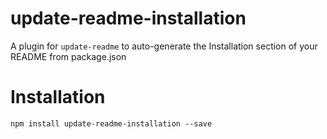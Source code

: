 # update-readme-installation
A plugin for `update-readme` to auto-generate the Installation section of your README from package.json

# Installation

```
npm install update-readme-installation --save
```

